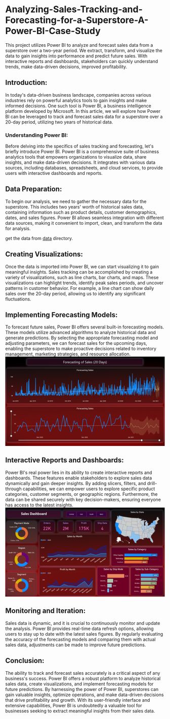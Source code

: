 # Analyzing-Sales-Tracking-and-Forecasting-for-a-Superstore-A-Power-BI-Case-Study
This project utilizes Power BI to analyze and forecast sales data from a superstore over a two-year period. We extract, transform, and visualize the data to gain insights into performance and predict future sales. With interactive reports and dashboards, stakeholders can quickly understand trends, make data-driven decisions, improved profitability.


## Introduction:
In today's data-driven business landscape, companies across various industries rely on powerful analytics tools to gain insights and make informed decisions. One such tool is Power BI, a business intelligence platform developed by Microsoft. In this article, we will explore how Power BI can be leveraged to track and forecast sales data for a superstore over a 20-day period, utilizing two years of historical data.

### Understanding Power BI:
Before delving into the specifics of sales tracking and forecasting, let's briefly introduce Power BI. Power BI is a comprehensive suite of business analytics tools that empowers organizations to visualize data, share insights, and make data-driven decisions. It integrates with various data sources, including databases, spreadsheets, and cloud services, to provide users with interactive dashboards and reports.

## Data Preparation:
To begin our analysis, we need to gather the necessary data for the superstore. This includes two years' worth of historical sales data, containing information such as product details, customer demographics, dates, and sales figures. Power BI allows seamless integration with different data sources, making it convenient to import, clean, and transform the data for analysis.

get the data from [data](data/SuperStore_Sales_Dataset.csv) directory.

## Creating Visualizations:
Once the data is imported into Power BI, we can start visualizing it to gain meaningful insights. Sales tracking can be accomplished by creating a variety of visualizations, such as line charts, bar charts, and maps. These visualizations can highlight trends, identify peak sales periods, and uncover patterns in customer behavior. For example, a line chart can show daily sales over the 20-day period, allowing us to identify any significant fluctuations.

## Implementing Forecasting Models:
To forecast future sales, Power BI offers several built-in forecasting models. These models utilize advanced algorithms to analyze historical data and generate predictions. By selecting the appropriate forecasting model and adjusting parameters, we can forecast sales for the upcoming days, enabling the superstore to make proactive decisions related to inventory management, marketing strategies, and resource allocation.
![Forecasting](image/forecast.png)

## Interactive Reports and Dashboards:
Power BI's real power lies in its ability to create interactive reports and dashboards. These features enable stakeholders to explore sales data dynamically and gain deeper insights. By adding slicers, filters, and drill-through capabilities, we can empower users to explore specific product categories, customer segments, or geographic regions. Furthermore, the data can be shared securely with key decision-makers, ensuring everyone has access to the latest insights.
![Dashboard](image/dashboard.png)

## Monitoring and Iteration:
Sales data is dynamic, and it is crucial to continuously monitor and update the analysis. Power BI provides real-time data refresh options, allowing users to stay up to date with the latest sales figures. By regularly evaluating the accuracy of the forecasting models and comparing them with actual sales data, adjustments can be made to improve future predictions.

## Conclusion:
The ability to track and forecast sales accurately is a critical aspect of any business's success. Power BI offers a robust platform to analyze historical sales data, create visualizations, and implement forecasting models for future predictions. By harnessing the power of Power BI, superstores can gain valuable insights, optimize operations, and make data-driven decisions that drive profitability and growth. With its user-friendly interface and extensive capabilities, Power BI is undoubtedly a valuable tool for businesses seeking to extract meaningful insights from their sales data.
